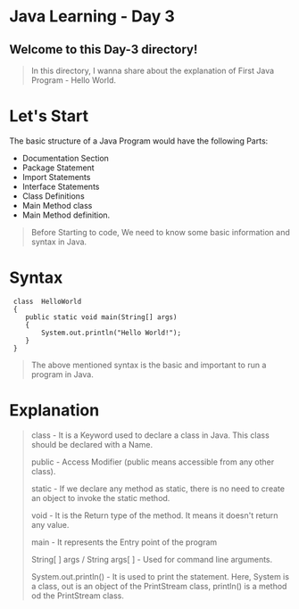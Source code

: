 # Java Learning - Day 3

## Welcome to this Day-3 directory!

> In this directory, I wanna share about the explanation of First Java Program - Hello World.

# Let's Start

  The basic structure of a Java Program would have the following Parts:

-   Documentation Section
-   Package Statement
-   Import Statements
-   Interface Statements
-   Class Definitions
-   Main Method class
-   Main Method definition.


> Before Starting to code, We need to know some basic information and syntax in Java.

# Syntax 
  
     class  HelloWorld 
     {
        public static void main(String[] args)
        {
            System.out.println("Hello World!");
        }
     }

> The above mentioned syntax is the basic and important to run a program in Java. 

# Explanation

> class - It is a Keyword used to declare a class in Java. This class should be declared with a Name.
> 
> public  - Access Modifier (public means accessible from any other class).
> 
> static  - If we declare any method as static, there is no need to create an object to invoke the static method.
>
> void - It is the Return type of the method. It means it doesn't return any value.
>
> main - It represents the Entry point of the program
>
> String[ ] args / String args[ ] - Used for command line arguments.
>
> System.out.println() - It is used to print the statement. Here, System is a class, out is an object of the PrintStream class, println() is a method od the PrintStream class.